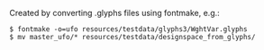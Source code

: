 Created by converting .glyphs files using fontmake, e.g.:

```shell
$ fontmake -o=ufo resources/testdata/glyphs3/WghtVar.glyphs
$ mv master_ufo/* resources/testdata/designspace_from_glyphs/
```